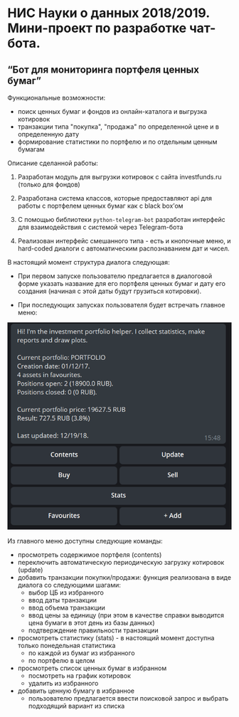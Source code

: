 # НИС Науки о данных 2018/2019. Мини-проект по разработке чат-бота.

## “Бот для мониторинга портфеля ценных бумаг”

Функциональные возможности:

- поиск ценных бумаг и фондов из онлайн-каталога и выгрузка котировок
- транзакции типа "покупка", "продажа" по определенной цене и в определенную дату
- формирование статистики по портфелю и по отдельным ценным бумагам

Описание сделанной работы:

1. Разработан модуль для выгрузки котировок с сайта  investfunds.ru (только для фондов)

2. Разработана система классов, которые предоставляют api для работы с портфелем ценных бумаг как с black box’ом

3. С помощью библиотеки `python-telegram-bot` разработан интерфейс для взаимодействия с системой через Telegram-бота 

4. Реализован интерфейс смешанного типа - есть и кнопочные меню, и hard-coded диалоги с автоматическим распознаванием дат и чисел.

В настоящий момент структура диалога следующая:

- При первом запуске пользователю предлагается в диалоговой форме указать название для его портфеля ценных бумаг и дату его создания (начиная с этой даты будут грузиться котировки).

- При последующих запусках пользователя будет встречать главное меню:

![](menu.png)

Из главного меню доступны следующие команды:

- просмотреть содержимое портфеля (contents)
- переключить автоматическую периодическую загрузку котировок (update)
- добавить транзакции покупки/продажи: функция реализована в виде диалога со следующими шагами:
  - выбор ЦБ из избранного
  - ввод даты транзакции
  - ввод объема транзакции
  - ввод цены за единицу (при этом в качестве справки выводится цена бумаги в этот день из базы данных)
  - подтверждение правильности транзакции
- просмотреть статистику (stats) - в настоящий момент доступна только понедельная статистика
  - по каждой из бумаг из избранного
  - по портфелю в целом
- просмотреть список ценных бумаг в избранном 
  - посмотреть на график котировок 
  - удалить из избранного
- добавить ценную бумагу в избранное
  - пользователю предлагается ввести поисковой запрос и выбрать подходящий вариант из списка